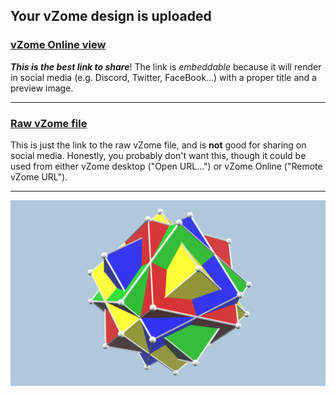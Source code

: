 ## Your vZome design is uploaded

### [vZome Online view][embed]

***This is the best link to share***!  The link is *embeddable* because it will render in social media (e.g. Discord, Twitter, FaceBook...) with a proper title and a preview image.

---

### [Raw vZome file][raw]

This is just the link to the raw vZome file, and is **not** good for
sharing on social media.
Honestly, you probably don't want this, though it could be used from either
vZome desktop ("Open URL...") or vZome Online ("Remote vZome URL").

---

![Image](<4-cubes-compound.png>)


[embed]: <https://vzome.com/app/embed.py?url=https://raw.githubusercontent.com/vorth/vzome-sharing/main/2021/10/28/09-59-05-4-cubes-compound/4-cubes-compound.vZome>
[raw]: <https://raw.githubusercontent.com/vorth/vzome-sharing/main/2021/10/28/09-59-05-4-cubes-compound/4-cubes-compound.vZome>
